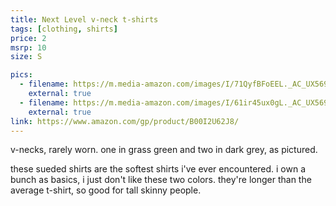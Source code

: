 ```yaml
---
title: Next Level v-neck t-shirts
tags: [clothing, shirts]
price: 2
msrp: 10
size: S

pics:
  - filename: https://m.media-amazon.com/images/I/71QyfBFoEEL._AC_UX569_.jpg
    external: true
  - filename: https://m.media-amazon.com/images/I/61ir45ux0gL._AC_UX569_.jpg
    external: true
link: https://www.amazon.com/gp/product/B00I2U62J8/
---
```


v-necks, rarely worn.  one in grass green and two in dark grey, as pictured.

these sueded shirts are the softest shirts i've ever encountered.  i own a
bunch as basics, i just don't like these two colors.  they're longer than the
average t-shirt, so good for tall skinny people.
